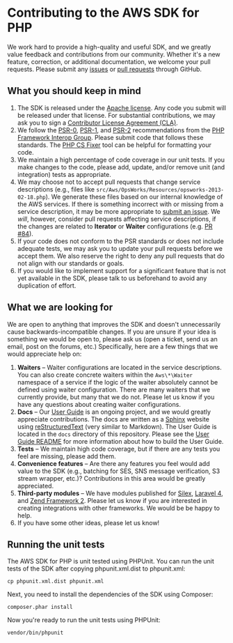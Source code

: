 # Contributing to the AWS SDK for PHP

We work hard to provide a high-quality and useful SDK, and we greatly value feedback and contributions from our
community. Whether it's a new feature, correction, or additional documentation, we welcome your pull requests.
Please submit any [issues][] or [pull requests][pull-requests] through GitHub.

## What you should keep in mind

1. The SDK is released under the [Apache license][license]. Any code you submit will be released under that license. For
   substantial contributions, we may ask you to sign a [Contributor License Agreement (CLA)][cla].
2. We follow the [PSR-0][], [PSR-1][], and [PSR-2][] recommendations from the [PHP Framework Interop Group][php-fig].
   Please submit code that follows these standards. The [PHP CS Fixer][cs-fixer] tool can be helpful for formatting your
   code.
3. We maintain a high percentage of code coverage in our unit tests. If you make changes to the code, please add,
   update, and/or remove unit (and integration) tests as appropriate.
4. We may choose not to accept pull requests that change service descriptions (e.g., files like
   `src/Aws/OpsWorks/Resources/opsworks-2013-02-18.php`). We generate these files based on our internal knowledge of
   the AWS services. If there is something incorrect with or missing from a service description, it may be more
   appropriate to [submit an issue][issues]. We *will*, however, consider pull requests affecting service descriptions,
   if the changes are related to **Iterator** or **Waiter** configurations (e.g. [PR #84][pr-84]).
5. If your code does not conform to the PSR standards or does not include adequate tests, we may ask you to update your
   pull requests before we accept them. We also reserve the right to deny any pull requests that do not align with our
   standards or goals.
6. If you would like to implement support for a significant feature that is not yet available in the SDK, please talk to
   us beforehand to avoid any duplication of effort.

## What we are looking for

We are open to anything that improves the SDK and doesn't unnecessarily cause backwards-incompatible changes. If you are
unsure if your idea is something we would be open to, please ask us (open a ticket, send us an email, post on the
forums, etc.) Specifically, here are a few things that we would appreciate help on:

1. **Waiters** – Waiter configurations are located in the service descriptions. You can also create concrete waiters
   within the `Aws\*\Waiter` namespace of a service if the logic of the waiter absolutely cannot be defined using waiter
   configuration. There are many waiters that we currently provide, but many that we do not. Please let us know if you
   have any questions about creating waiter configurations.
2. **Docs** – Our [User Guide][user-guide] is an ongoing project, and we would greatly appreciate contributions. The
   docs are written as a [Sphinx][] website using [reStructuredText][] (very similar to Markdown). The User Guide is
   located in the `docs` directory of this repository. Please see the [User Guide README][docs-readme] for more
   information about how to build the User Guide.
3. **Tests** – We maintain high code coverage, but if there are any tests you feel are missing, please add them.
4. **Convenience features** – Are there any features you feel would add value to the SDK (e.g., batching for SES, SNS
   message verification, S3 stream wrapper, etc.)? Contributions in this area would be greatly appreciated.
5. **Third-party modules** – We have modules published for [Silex](mod-silex), [Laravel 4](mod-laravel), and [Zend
   Framework 2][mod-zf2]. Please let us know if you are interested in creating integrations with other frameworks. We
   would be be happy to help.
6. If you have some other ideas, please let us know!

## Running the unit tests

The AWS SDK for PHP is unit tested using PHPUnit. You can run the unit tests of the SDK after copying
phpunit.xml.dist to phpunit.xml:

    cp phpunit.xml.dist phpunit.xml

Next, you need to install the dependencies of the SDK using Composer:

    composer.phar install

Now you're ready to run the unit tests using PHPUnit:

    vendor/bin/phpunit

[issues]: https://github.com/aws/aws-sdk-php/issues
[pull-requests]: https://github.com/aws/aws-sdk-php/pulls
[license]: http://aws.amazon.com/apache2.0/
[cla]: http://en.wikipedia.org/wiki/Contributor_License_Agreement
[psr-0]: https://github.com/php-fig/fig-standards/blob/master/accepted/PSR-0.md
[psr-1]: https://github.com/php-fig/fig-standards/blob/master/accepted/PSR-1-basic-coding-standard.md
[psr-2]: https://github.com/php-fig/fig-standards/blob/master/accepted/PSR-2-coding-style-guide.md
[php-fig]: http://php-fig.org
[cs-fixer]: http://cs.sensiolabs.org/
[user-guide]: http://docs.aws.amazon.com/aws-sdk-php/guide/latest/index.html
[sphinx]: http://sphinx-doc.org/
[restructuredtext]: http://sphinx-doc.org/rest.html
[docs-readme]: https://github.com/aws/aws-sdk-php/blob/master/docs/README.md
[mod-silex]: https://github.com/aws/aws-sdk-php-silex
[mod-laravel]: https://github.com/aws/aws-sdk-php-laravel
[mod-zf2]: https://github.com/aws/aws-sdk-php-zf2
[pr-84]: https://github.com/aws/aws-sdk-php/pull/84
